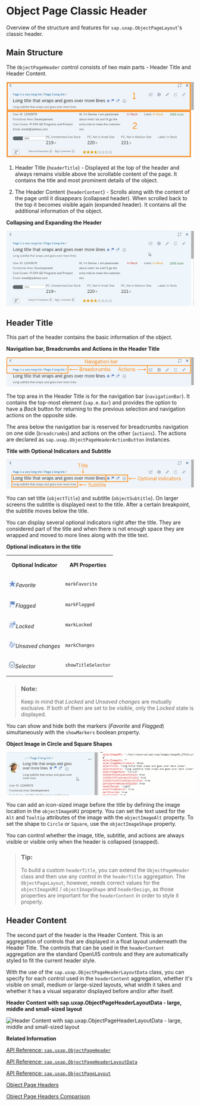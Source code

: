 <!-- loio0fecbce45e39406aa939bd25e89823f4 -->

# Object Page Classic Header

Overview of the structure and features for `sap.uxap.ObjectPageLayout`'s classic header.



## Main Structure

The `ObjectPageHeader` control consists of two main parts - Header Title and Header Content.

![](images/ObjectPageHeader_Structure_e846820.png)

1.  Header Title \(`headerTitle`\) - Displayed at the top of the header and always remains visible above the scrollable content of the page. It contains the title and most prominent details of the object.

2.  The Header Content \(`headerContent`\) - Scrolls along with the content of the page until it disappears \(collapsed header\). When scrolled back to the top it becomes visible again \(expanded header\). It contains all the additional information of the object.


  
  
**Collapsing and Expanding the Header**

![](images/Collapsing_and_expanding_the_header_animation_4e08106.gif "Collapsing and Expanding the Header")



## Header Title

This part of the header contains the basic information of the object.

  
  
**Navigation bar, Breadcrumbs and Actions in the Header Title**

![](images/ObejctPageHeaderTitle_-_NavigationBar_Breadcrumbs_and_Actions_b245922.png "Navigation bar, Breadcrumbs and Actions in the Header Title")

The top area in the Header Title is for the navigation bar \(`navigationBar`\). It contains the top-most element \(`sap.m.Bar`\) and provides the option to have a *Back* button for returning to the previous selection and navigation actions on the opposite side.

The area below the navigation bar is reserved for breadcrumbs navigation on one side \(`breadcrumbs`\) and actions on the other \(`actions`\). The actions are declared as `sap.uxap.ObjectPageHeaderActionButton` instances.

  
  
**Title with Optional Indicators and Subtitle**

![](images/HeaderTitle_Title_Subtitle_Indicators_553c7d7.png "Title with Optional Indicators and Subtitle")

You can set title \(`objectTitle`\) and subtitle \(`objectSubtitle`\). On larger screens the subtitle is displayed next to the title. After a certain breakpoint, the subtitle moves below the title.

You can display several optional indicators right after the title. They are considered part of the title and when there is not enough space they are wrapped and moved to more lines along with the title text.

**Optional indicators in the title**


<table>
<tr>
<th valign="top">

Optional Indicator

</th>
<th valign="top">

API Properties

</th>
</tr>
<tr>
<td valign="top">

![](images/Favorite_icon_7813cf4.png)*Favorite* 

</td>
<td valign="top">

`markFavorite` 

</td>
</tr>
<tr>
<td valign="top">

![](images/Flagged_icon_4c5abbf.png)*Flagged* 

</td>
<td valign="top">

`markFlagged` 

</td>
</tr>
<tr>
<td valign="top">

![](images/Locked_icon_52d023e.png)*Locked* 

</td>
<td valign="top">

`markLocked` 

</td>
</tr>
<tr>
<td valign="top">

![](images/Unsaved_changes_icon_f89451a.png)*Unsaved changes* 

</td>
<td valign="top">

`markChanges` 

</td>
</tr>
<tr>
<td valign="top">

![](images/Title_selector_icon_d7144c2.png)*Selector* 

</td>
<td valign="top">

`showTitleSelector` 

</td>
</tr>
</table>

> ### Note:  
> Keep in mind that *Locked* and *Unsaved changes* are mutually exclusive. If both of them are set to be visible, only the *Locked* state is displayed.

You can show and hide both the markers \(*Favorite* and *Flagged*\) simultaneously with the `showMarkers` boolean property.

  
  
**Object Image in Circle and Square Shapes**

![](images/objectImageShape_-_Circle_and_Square_df92915.gif "Object Image in Circle and Square Shapes")

You can add an icon-sized image before the title by defining the image location in the `objectImageURI` property. You can set the text used for the `Alt` and `Tooltip` attributes of the image with the `objectImageAlt` property. To set the shape to `Circle` or `Square`, use the `objectImageShape` property.

You can control whether the image, title, subtitle, and actions are always visible or visible only when the header is collapsed \(snapped\).

> ### Tip:  
> To build a custom `headerTitle`, you can extend the `ObjectPageHeader` class and then use any control in the `headerTitle` aggregation. The `ObjectPageLayout`, however, needs correct values for the `objectImageURI` / `objectImageShape` and `headerDesign`, as those properties are important for the `headerContent` in order to style it properly.



## Header Content

The second part of the header is the Header Content. This is an aggregation of controls that are displayed in a float layout underneath the Header Title. The controls that can be used in the `headerContent` aggregation are the standard OpenUI5 controls and they are automatically styled to fit the current header style.

With the use of the `sap.uxap.ObjectPageHeaderLayoutData` class, you can specify for each control used in the `headerContent` aggregation, whether it's visible on small, medium or large-sized layouts, what width it takes and whether it has a visual separator displayed before and/or after itself.

  
  
**Header Content with sap.uxap.ObjectPageHeaderLayoutData - large, middle and small-sized layout**

![](images/Header_Content_ObjectPageHeaderLayoutData_40e357c.gif "Header Content with sap.uxap.ObjectPageHeaderLayoutData -
					large, middle and small-sized layout")

**Related Information**  


[API Reference: `sap.uxap.ObjectPageHeader`](https://ui5.sap.com/#/api/sap.uxap.ObjectPageHeader)

[API Reference: `sap.uxap.ObjectPageHeaderLayoutData`](https://ui5.sap.com/#/api/sap.uxap.ObjectPageHeaderLayoutData)

[API Reference: `sap.uxap.ObjectPageLayout`](https://ui5.sap.com/#/api/sap.uxap.ObjectPageLayout)

[Object Page Headers](object-page-headers-d2ef009.md "The sap.uxap.ObjectPageLayout control has two types of header - classic header and dynamic header.")

[Object Page Headers Comparison](object-page-headers-comparison-9c9d94f.md "This section explains the differences and similarities between the two types of header of the sap.uxap.ObjectPageLayout control.")

